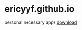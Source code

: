 # ericyyf.github.io
   personal necessary apps
   [download](https://github.com/ericyyf/ericyyf.github.io/releases/tag/latest)
